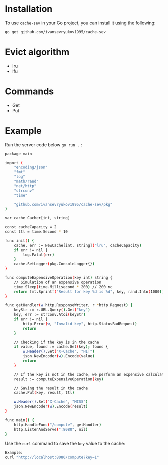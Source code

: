 # Installation

To use `cache-sev` in your Go project, you can install it using the following:
```bash 
go get github.com/ivansevryukov1995/cache-sev
```
# Evict algorithm
* lru
* lfu

# Commands
* Get
* Put

# Example

Run the server code below `go run .` :

```bash 
package main

import (
	"encoding/json"
	"fmt"
	"log"
	"math/rand"
	"net/http"
	"strconv"
	"time"

	"github.com/ivansevryukov1995/cache-sev/pkg"
)

var cache Cacher[int, string]

const cacheCapacity = 2
const ttl = time.Second * 10

func init() {
	cache, err := NewCache[int, string]("lru", cacheCapacity)
	if err != nil {
		log.Fatal(err)
	}
	cache.SetLogger(pkg.ConsoleLogger{})
}

func computeExpensiveOperation(key int) string {
	// Simulation of an expensive operation
	time.Sleep(time.Millisecond * 200) // 200 мс
	return fmt.Sprintf("Result for key %d is %d", key, rand.Intn(1000))
}

func getHandler(w http.ResponseWriter, r *http.Request) {
	keyStr := r.URL.Query().Get("key")
	key, err := strconv.Atoi(keyStr)
	if err != nil {
		http.Error(w, "Invalid key", http.StatusBadRequest)
		return
	}

	// Checking if the key is in the cache
	if value, found := cache.Get(key); found {
		w.Header().Set("X-Cache", "HIT")
		json.NewEncoder(w).Encode(value)
		return
	}

	// If the key is not in the cache, we perform an expensive calculation
	result := computeExpensiveOperation(key)

	// Saving the result in the cache
	cache.Put(key, result, ttl)

	w.Header().Set("X-Cache", "MISS")
	json.NewEncoder(w).Encode(result)
}

func main() {
	http.HandleFunc("/compute", getHandler)
	http.ListenAndServe(":8080", nil)
}

```
Use the `curl` command to save the `key` value to the cache:
```bash 
Example:
curl "http://localhost:8080/compute?key=1"
```